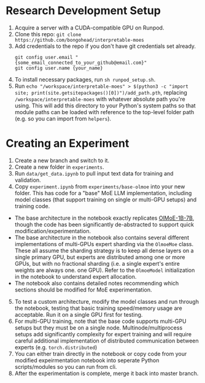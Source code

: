 # Research Development Setup
1. Acquire a server with a CUDA-compatible GPU on Runpod.
2. Clone this repo: `git clone https://github.com/bongohead/interpretable-moes`
3. Add credentials to the repo if you don't have git credentials set already.
    ```
    git config user.email "{some_email_connected_to_your_github@email.com}"
    git config user.name {your_name}
    ```
4. To install necessary packages, run `sh runpod_setup.sh`.
5. Run `echo "/workspace/interpretable-moes" > $(python3 -c "import site; print(site.getsitepackages()[0])")/add_path.pth`, replacing `/workspace/interpretable-moes` with whatever absolute path you're using. This will add this directory to your Python's system paths so that module paths can be loaded with reference to the top-level folder path (e.g. so you can import from `helpers`).

# Creating an Experiment
1. Create a new branch and switch to it.
2. Create a new folder in `experiments`.
3. Run `data/get_data.ipynb` to pull input text data for training and validation.
4. Copy `experiment.ipynb` from `experiments/base-olmoe` into your new folder. This has code for a "base" MoE LLM implementation, including model classes (that support training on single or multi-GPU setups) and training code.
  - The base architecture in the notebook exactly replicates [OlMoE-1B-7B](https://arxiv.org/pdf/2409.02060), though the code has been significantly de-abstracted to support quick modification/experimentation.
  - The base architecture in the notebook also contains several different implementations of multi-GPUs expert sharding via the `OlmoeMoe` class. These all assume the sharding strategy is to keep all dense layers on a single primary GPU, but experts are distributed among one or more GPUs, but with no fractional sharding (i.e. a single expert's entire weights are always one. one GPU). Refer to the `OlmoeModel` initialization in the notebook to understand expert allocation.
  - The notebook also contains detailed notes recommending which sections should be modified for MoE experimentation.
5. To test a custom architecture, modify the model classes and run through the notebook, testing that basic training speed/memory usage are acceptable. Run it on a single GPU first for testing.
6. For multi-GPU training, note that the base code supports multi-GPU setups but they must be on a single node. Multinode/multiprocess setups add significantly complexity for expert training and will require careful additional implementation of distributed communication between experts (e.g. `torch.distributed`)
7. You can either train directly in the notebook or copy code from your modified expeirmentation notebook into seperate Python scripts/modules so you can run from cli.
8. After the experimentation is complete, merge it back into master branch.